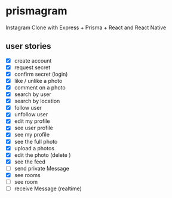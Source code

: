 # prismagram

Instagram Clone with Express + Prisma + React and React Native

## user stories

- [x] create account
- [x] request secret
- [x] confirm secret (login)
- [x] like / unlike a photo
- [x] comment on a photo
- [x] search by user
- [x] search by location
- [x] follow user
- [x] unfollow user
- [x] edit my profile
- [x] see user profile
- [x] see my profile
- [x] see the full photo
- [x] upload a photos
- [x] edit the photo (delete )
- [x] see the feed
- [ ] send private Message
- [x] see rooms
- [ ] see room
- [ ] receive Message (realtime)
